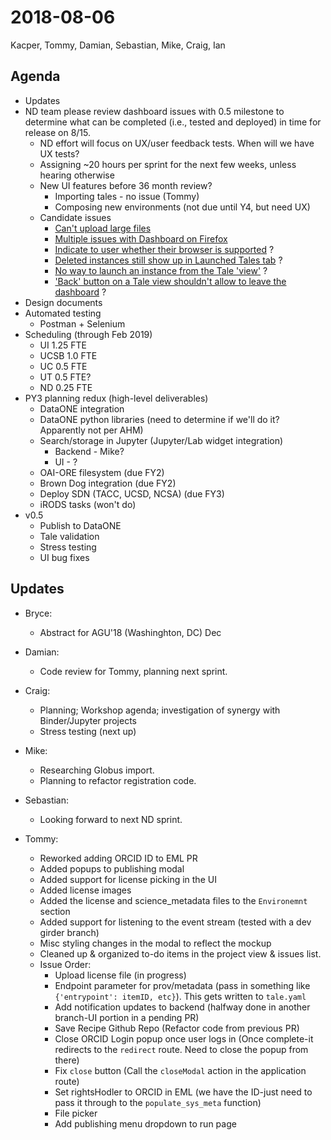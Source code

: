 2018-08-06
==========
Kacper, Tommy, Damian, Sebastian, Mike, Craig, Ian

Agenda
------
* Updates
* ND team please review dashboard issues with 0.5 milestone to determine what can be completed (i.e., tested and deployed) in time for release on 8/15.
  * ND effort will focus on UX/user feedback tests. When will we have UX tests?
  * Assigning ~20 hours per sprint for the next few weeks, unless hearing otherwise
  * New UI features before 36 month review?
    * Importing tales - no issue (Tommy)
    * Composing new environments (not due until Y4, but need UX) 
  * Candidate issues 
    * [Can't upload large files](https://github.com/whole-tale/dashboard/issues/228)
    * [Multiple issues with Dashboard on Firefox](https://github.com/whole-tale/dashboard/issues/202)
    * [Indicate to user whether their browser is supported](https://github.com/whole-tale/dashboard/issues/214) ?
    * [Deleted instances still show up in Launched Tales tab](https://github.com/whole-tale/dashboard/issues/213) ?
    * [No way to launch an instance from the Tale 'view'](https://github.com/whole-tale/dashboard/issues/211) ?
    * ['Back' button on a Tale view shouldn't allow to leave the dashboard](https://github.com/whole-tale/dashboard/issues/210) ?
* Design documents
* Automated testing
    * Postman + Selenium
* Scheduling (through Feb 2019)
    * UI 1.25 FTE
    * UCSB 1.0 FTE
    * UC 0.5 FTE
    * UT 0.5 FTE?
    * ND 0.25 FTE
* PY3 planning redux (high-level deliverables)
    * DataONE integration
    * DataONE python libraries (need to determine if we'll do it? Apparently not per AHM)
    * Search/storage in Jupyter (Jupyter/Lab widget integration)
        * Backend  - Mike?
        * UI - ?
    * OAI-ORE filesystem (due FY2)
    * Brown Dog integration (due FY2)
    * Deploy SDN (TACC, UCSD, NCSA) (due FY3)
    * iRODS tasks (won't do)
* v0.5
    * Publish to DataONE
    * Tale validation
    * Stress testing
    * UI bug fixes


Updates
-------
* Bryce:
    * Abstract for AGU'18 (Washinghton, DC) Dec

* Damian:
    * Code review for Tommy, planning next sprint.

* Craig:
    * Planning; Workshop agenda; investigation of synergy with Binder/Jupyter projects
    * Stress testing (next up)

* Mike:
    * Researching Globus import.
    * Planning to refactor registration code.

* Sebastian:
    * Looking forward to next ND sprint.

* Tommy:
    * Reworked adding ORCID ID to EML PR
    * Added popups to publishing modal
    * Added support for license picking in the UI
    * Added license images
    * Added the license and science_metadata files to the `Environemnt` section
    * Added support for listening to the event stream (tested with a dev girder branch)
    * Misc styling changes in the modal to reflect the mockup
    * Cleaned up & organized to-do items in the project view & issues list.
    * Issue Order:
        * Upload license file (in progress)
        * Endpoint parameter for prov/metadata (pass in something like ``{'entrypoint': itemID, etc}``). This gets written to `tale.yaml`
        * Add notification updates to backend (halfway done in another branch-UI portion in a pending PR)
        * Save Recipe Github Repo (Refactor code from previous PR)
        * Close ORCID Login popup once user logs in (Once complete-it redirects to the `redirect` route. Need to close the popup from there)
        * Fix `close` button (Call the `closeModal` action in the application route)
        * Set rightsHodler to ORCID in EML (we have the ID-just need to pass it through to the `populate_sys_meta` function)
        * File picker
        * Add publishing menu dropdown to run page
